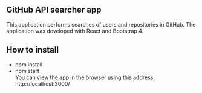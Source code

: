 ## GitHub API searcher app
This application performs searches of users and repositories in GitHub. The application was developed with React and Bootstrap 4.

## How to install
- npm install <br>
- npm start <br>
You can view the app in the browser using this address: http://localhost:3000/